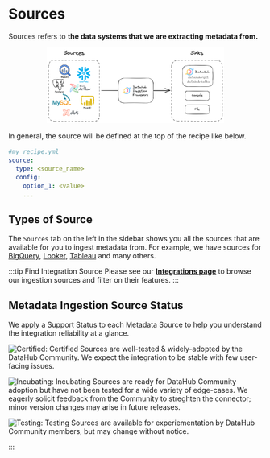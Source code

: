 # Sources


Sources refers to **the data systems that we are extracting metadata from.** 

<p align="center">
  <img width="70%"  src="https://raw.githubusercontent.com/datahub-project/static-assets/main/imgs/sources-sinks.png"/>
</p>

In general, the source will be defined at the top of the recipe like below.


```yaml
#my_recipe.yml
source: 
  type: <source_name>
  config: 
    option_1: <value>
    ...
```

## Types of Source
The `Sources` tab on the left in the sidebar shows you all the sources that are available for you to ingest metadata from. For example, we have sources for [BigQuery](https://datahubproject.io/docs/generated/ingestion/sources/bigquery), [Looker](https://datahubproject.io/docs/generated/ingestion/sources/looker), [Tableau](https://datahubproject.io/docs/generated/ingestion/sources/tableau) and many others.

:::tip Find Integration Source
Please see our **[Integrations page](https://datahubproject.io/integrations)** to browse our ingestion sources and filter on their features.
:::

## Metadata Ingestion Source Status

We apply a Support Status to each Metadata Source to help you understand the integration reliability at a glance.

![Certified](https://img.shields.io/badge/support%20status-certified-brightgreen): Certified Sources are well-tested & widely-adopted by the DataHub Community. We expect the integration to be stable with few user-facing issues.

![Incubating](https://img.shields.io/badge/support%20status-incubating-blue): Incubating Sources are ready for DataHub Community adoption but have not been tested for a wide variety of edge-cases. We eagerly solicit feedback from the Community to streghten the connector; minor version changes may arise in future releases.

![Testing](https://img.shields.io/badge/support%20status-testing-lightgrey): Testing Sources are available for experiementation by DataHub Community members, but may change without notice.

:::
